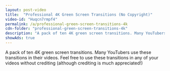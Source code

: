 ```yaml
---
layout: post-video
title:  "Professional 4K Green Screen Transitions (No Copyright)"
video-id: "Huqcn7rmpf4"
permalink: /a/professional-green-screen-transitions-4k
cdn-folder: "professional-green-screen-transitions-4k"
description: "A pack of ten 4K green screen transitions. Many YouTubers use these transitions in their videos. Feel free to use these transitions in any of your videos without crediting (although crediting is much appreciated!)"
showAds: true
---
```


A pack of ten 4K green screen transitions. Many YouTubers use these transitions in their videos. Feel free to use these transitions in any of your videos without crediting (although crediting is much appreciated!)
